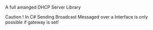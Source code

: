 A full amanged DHCP Server Library

Caution ! In C# Sending Broadcast Messaged over a Interface is only possible if gateway is set!
